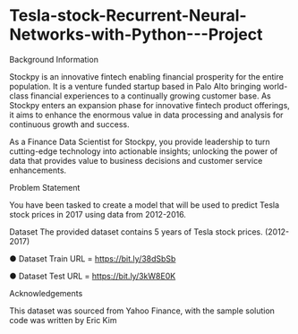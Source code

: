 # Tesla-stock-Recurrent-Neural-Networks-with-Python---Project


Background Information

Stockpy is an innovative fintech enabling financial prosperity for the entire population. It is a venture funded startup based in Palo Alto bringing world-class financial experiences to a continually growing customer base. As Stockpy enters an expansion phase for innovative fintech product offerings, it aims to enhance the enormous value in data processing and analysis for continuous growth and success. 

As a Finance Data Scientist for Stockpy, you provide leadership to turn cutting-edge technology into actionable insights; unlocking the power of data that provides value to business decisions and customer service enhancements.


Problem Statement 

You have been tasked to create a model that will be used to predict Tesla stock prices in 2017 using data from 2012-2016. 

Dataset The provided dataset contains 5 years of Tesla stock prices. (2012-2017) 

● Dataset Train URL = https://bit.ly/38dSbSb 

● Dataset Test URL = https://bit.ly/3kW8E0K 

Acknowledgements 

This dataset was sourced from Yahoo Finance, with the sample solution code was written by Eric Kim
